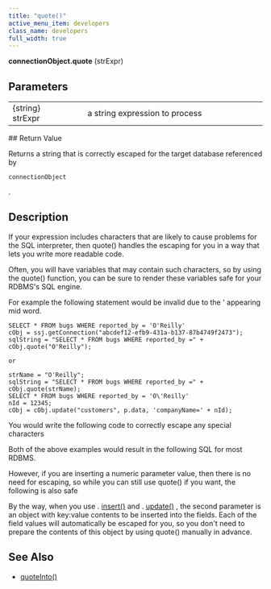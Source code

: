 ```yaml
---
title: "quote()"
active_menu_item: developers
class_name: developers
full_width: true
---
```



**connectionObject.quote** (strExpr)

## Parameters

<table>
<tr>
<td width="181">
{string} strExpr

</td>
<td width="18">
</td>
<td width="681">
a string expression to process

</td>
</tr>
</table>
## Return Value

Returns a string that is correctly escaped for the target database referenced by

    connectionObject
   

.

## Description

If your expression includes characters that are likely to cause problems for the SQL interpreter, then quote() handles the escaping for you in a way that lets you write more readable code.

Often, you will have variables that may contain such characters, so by using the quote() function, you can be sure to render these variables safe for your RDBMS's SQL engine.

For example the following statement would be invalid due to the ' appearing mid word.

    SELECT * FROM bugs WHERE reported_by = 'O'Reilly'
    cObj = ssj.getConnection("abcdef12-efb9-431a-b137-87b4749f2473");
    sqlString = "SELECT * FROM bugs WHERE reported_by =" + cObj.quote("O'Reilly");
     
    or 
     
    strName = "O'Reilly";
    sqlString = "SELECT * FROM bugs WHERE reported_by =" + cObj.quote(strName);
    SELECT * FROM bugs WHERE reported_by = 'O\'Reilly'
    nId = 12345;
    cObj = cObj.update("customers", p.data, 'companyName=' + nId);
   

You would write the following code to correctly escape any special characters

Both of the above examples would result in the following SQL for most RDBMS.

However, if you are inserting a numeric parameter value, then there is no need for escaping, so while you can still use quote() if you want, the following is also safe

By the way, when you use . [insert()](/developers/documentation/scripting-apis/server-side-api/ssj-object/database/insert) and . [update()](/developers/documentation/scripting-apis/server-side-api/ssj-object/database/update) , the second parameter is an object with key:value contents to be inserted into the fields. Each of the field values will automatically be escaped for you, so you don't need to prepare the contents of this object by using quote() manually in advance.

## See Also

 - [quoteInto()](/developers/documentation/scripting-apis/server-side-api/ssj-object/database/quoteinto)


